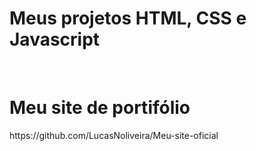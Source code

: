 <h1>Meus projetos HTML, CSS e Javascript</h1>
<br>
<h1>Meu site de portifólio</h1>
https://github.com/LucasNoliveira/Meu-site-oficial
